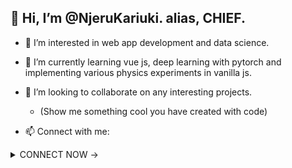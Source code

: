 ##  👋 Hi, I’m @NjeruKariuki. alias,  CHIEF.
 
- 👀 I’m interested in web app development and data science.
- 🌱 I’m currently learning vue js, deep learning with pytorch and implementing various physics experiments in vanilla js.
- 💞️ I’m looking to collaborate on any interesting projects.

  - (Show me something cool you have created with code)

- 📫 Connect with me:
<details>
  <summary>CONNECT NOW -> </summary>
  
- ### GITHUB:  @NjeruKariuki.  
- ### IG: @freakoutbond
- ### E-mail: freakoutbond2@gmail.com
  
 </details>


<!---
NjeruKariuki/NjeruKariuki is a ✨ special ✨ repository because its `README.md` (this file) appears on your GitHub profile.
You can click the Preview link to take a look at your changes.
--->

